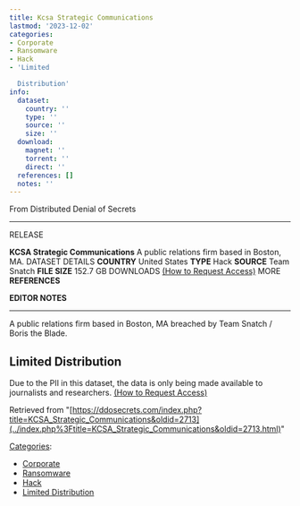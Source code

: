```yaml
---
title: Kcsa Strategic Communications
lastmod: '2023-12-02'
categories:
- Corporate
- Ransomware
- Hack
- 'Limited

  Distribution'
info:
  dataset:
    country: ''
    type: ''
    source: ''
    size: ''
  download:
    magnet: ''
    torrent: ''
    direct: ''
  references: []
  notes: ''
---
```




From Distributed Denial of Secrets

---
RELEASE

**KCSA Strategic Communications**
A public relations firm based in Boston, MA.
DATASET DETAILS
**COUNTRY** United States
**TYPE** Hack
**SOURCE** Team Snatch
**FILE SIZE** 152.7 GB
DOWNLOADS [(How to Request Access)](Contact.html#Request_Access "Contact")
MORE
**REFERENCES**

**EDITOR NOTES**

---

A public relations firm based in Boston, MA breached by Team Snatch /
Boris the Blade.

## Limited Distribution

Due to the PII in this dataset, the data is only being made available to
journalists and researchers. [(How to Request
Access)](Contact.html#Request_Access "Contact")

Retrieved from
"[https://ddosecrets.com/index.php?title=KCSA_Strategic_Communications&oldid=2713](../index.php%3Ftitle=KCSA_Strategic_Communications&oldid=2713.html)"

[Categories](./Special:Categories.html "Special:Categories"):

- [Corporate](./Category:Corporate.html "Category:Corporate")
- [Ransomware](./Category:Ransomware.html "Category:Ransomware")
- [Hack](./Category:Hack.html "Category:Hack")
- [Limited
Distribution](./Category:Limited_Distribution.html "Category:Limited Distribution")
